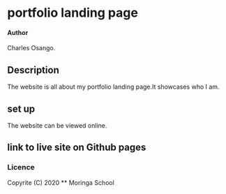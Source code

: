 #  portfolio landing page
#### Author
 Charles Osango.
## Description
The website is all about my portfolio landing page.It showcases who I am.
## set up
The website can be viewed online.
## link to live site on Github pages

### Licence
Copyrite (C) 2020 ** Moringa School

